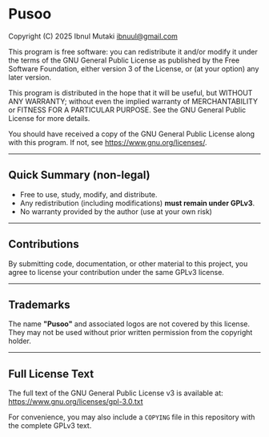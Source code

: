 # Pusoo

Copyright (C) 2025 Ibnul Mutaki <ibnuul@gmail.com>

This program is free software: you can redistribute it and/or modify
it under the terms of the GNU General Public License as published by
the Free Software Foundation, either version 3 of the License, or
(at your option) any later version.

This program is distributed in the hope that it will be useful,
but WITHOUT ANY WARRANTY; without even the implied warranty of
MERCHANTABILITY or FITNESS FOR A PARTICULAR PURPOSE.  See the
GNU General Public License for more details.

You should have received a copy of the GNU General Public License
along with this program.  If not, see <https://www.gnu.org/licenses/>.

---

## Quick Summary (non-legal)

- Free to use, study, modify, and distribute.
- Any redistribution (including modifications) **must remain under GPLv3**.
- No warranty provided by the author (use at your own risk)

---

## Contributions

By submitting code, documentation, or other material to this project,
you agree to license your contribution under the same GPLv3 license.

---

## Trademarks

The name **"Pusoo"** and associated logos are not covered by this license.
They may not be used without prior written permission from the copyright holder.

---

## Full License Text

The full text of the GNU General Public License v3 is available at:
<https://www.gnu.org/licenses/gpl-3.0.txt>

For convenience, you may also include a `COPYING` file in this repository
with the complete GPLv3 text.